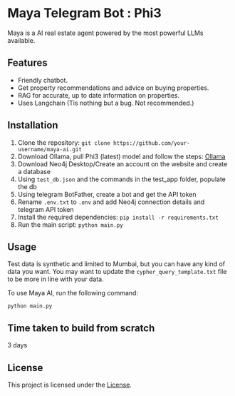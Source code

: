 # Maya Telegram Bot : Phi3

Maya is a AI real estate agent powered by the most powerful LLMs available. 

## Features

- Friendly chatbot.
- Get property recommendations and advice on buying properties.
- RAG for accurate, up to date information on properties.
- Uses Langchain (Tis nothing but a bug. Not recommended.)

## Installation


1. Clone the repository: `git clone https://github.com/your-username/maya-ai.git`
2. Download Ollama, pull Phi3 (latest) model and follow the steps: [Ollama](https://github.com/ollama/ollama)
3. Download Neo4j Desktop/Create an account on the website and create a database
4. Using `test_db.json` and the commands in the test_app folder, populate the db
5. Using telegram BotFather, create a bot and get the API token
6. Rename `.env.txt` to `.env` and add Neo4j connection details and telegram API token
7. Install the required dependencies: `pip install -r requirements.txt`
8. Run the main script: `python main.py`

## Usage

Test data is synthetic and limited to Mumbai, but you can have any kind of data you want.
You may want to update the `cypher_query_template.txt` file to be more in line with your data.

To use Maya AI, run the following command:

```
python main.py
```

## Time taken to build from scratch

3 days

## License

This project is licensed under the [License](LICENSE).
